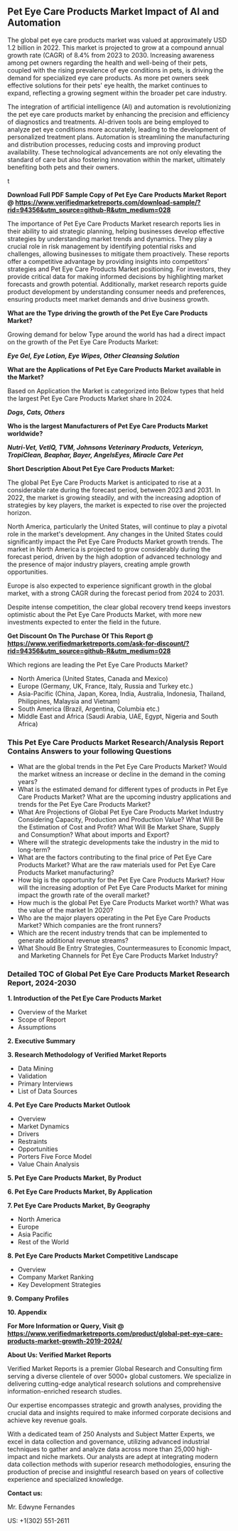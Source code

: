 <h2>Pet Eye Care Products Market Impact of AI and Automation</h2><p>The global pet eye care products market was valued at approximately USD 1.2 billion in 2022. This market is projected to grow at a compound annual growth rate (CAGR) of 8.4% from 2023 to 2030. Increasing awareness among pet owners regarding the health and well-being of their pets, coupled with the rising prevalence of eye conditions in pets, is driving the demand for specialized eye care products. As more pet owners seek effective solutions for their pets' eye health, the market continues to expand, reflecting a growing segment within the broader pet care industry.</p><p>The integration of artificial intelligence (AI) and automation is revolutionizing the pet eye care products market by enhancing the precision and efficiency of diagnostics and treatments. AI-driven tools are being employed to analyze pet eye conditions more accurately, leading to the development of personalized treatment plans. Automation is streamlining the manufacturing and distribution processes, reducing costs and improving product availability. These technological advancements are not only elevating the standard of care but also fostering innovation within the market, ultimately benefiting both pets and their owners.</p>t</p><p id="" class=""><strong>Download Full PDF Sample Copy of Pet Eye Care Products Market Report @ <a href="https://www.verifiedmarketreports.com/download-sample/?rid=94356&utm_source=github-R&utm_medium=028" target="_blank">https://www.verifiedmarketreports.com/download-sample/?rid=94356&utm_source=github-R&utm_medium=028</a></strong></p><p>The importance of&nbsp;Pet Eye Care Products Market research reports lies in their ability to aid strategic planning, helping businesses develop effective strategies by understanding market trends and dynamics. They play a crucial role in risk management by identifying potential risks and challenges, allowing businesses to mitigate them proactively. These reports offer a competitive advantage by providing insights into competitors' strategies and Pet Eye Care Products Market positioning. For investors, they provide critical data for making informed decisions by highlighting market forecasts and growth potential. Additionally, market research reports guide product development by understanding consumer needs and preferences, ensuring products meet market demands and drive business growth.</p><p><strong>What are the&nbsp;Type driving the growth of the Pet Eye Care Products Market?</strong></p><p id="" class="">Growing demand for below Type around the world has had a direct impact on the growth of the Pet Eye Care Products Market:</p><em><strong>Eye Gel, Eye Lotion, Eye Wipes, Other Cleansing Solution</strong></em></p><strong>What are the&nbsp;Applications&nbsp;of Pet Eye Care Products Market available in the Market?</strong></p><p id="" class="">Based on Application the Market is categorized into Below types that held the largest Pet Eye Care Products Market share In 2024.</p><em><strong>Dogs, Cats, Others</strong></em></p><strong>Who is the largest Manufacturers of Pet Eye Care Products Market worldwide?</strong></p><p><em><strong>Nutri-Vet, VetIQ, TVM, Johnsons Veterinary Products, Vetericyn, TropiClean, Beaphar, Bayer, AngelsEyes, Miracle Care Pet</strong></em></p><p id="" class=""><strong>Short Description About Pet Eye Care Products Market:</strong></p><p>The global Pet Eye Care Products Market is anticipated to rise at a considerable rate during the forecast period, between 2023 and 2031. In 2022, the market is growing steadily, and with the increasing adoption of strategies by key players, the market is expected to rise over the projected horizon.</p><p>North America, particularly the United States, will continue to play a pivotal role in the market's development. Any changes in the United States could significantly impact the Pet Eye Care Products Market growth trends. The market in North America is projected to grow considerably during the forecast period, driven by the high adoption of advanced technology and the presence of major industry players, creating ample growth opportunities.</p><p>Europe is also expected to experience significant growth in the global market, with a strong CAGR during the forecast period from 2024 to 2031.</p><p>Despite intense competition, the clear global recovery trend keeps investors optimistic about the Pet Eye Care Products Market, with more new investments expected to enter the field in the future.</p><p id="" class=""><strong>Get Discount On The Purchase Of This Report @ <a href="https://www.verifiedmarketreports.com/ask-for-discount/?rid=94356&utm_source=github-R&utm_medium=028" target="_blank">https://www.verifiedmarketreports.com/ask-for-discount/?rid=94356&utm_source=github-R&utm_medium=028</a></strong></p>Which regions are leading the Pet Eye Care Products Market?</p><ul><li>North America (United States, Canada and Mexico)</li><li>Europe (Germany, UK, France, Italy, Russia and Turkey etc.)</li><li>Asia-Pacific (China, Japan, Korea, India, Australia, Indonesia, Thailand, Philippines, Malaysia and Vietnam)</li><li>South America (Brazil, Argentina, Columbia etc.)</li><li>Middle East and Africa (Saudi Arabia, UAE, Egypt, Nigeria and South Africa)</li></ul><h3 id="" class="">This Pet Eye Care Products Market Research/Analysis Report Contains Answers to your following Questions</h3><ul><li>What are the global trends in the Pet Eye Care Products Market? Would the market witness an increase or decline in the demand in the coming years?</li><li>What is the estimated demand for different types of products in Pet Eye Care Products Market? What are the upcoming industry applications and trends for the Pet Eye Care Products Market?</li><li>What Are Projections of Global Pet Eye Care Products Market Industry Considering Capacity, Production and Production Value? What Will Be the Estimation of Cost and Profit? What Will Be Market Share, Supply and Consumption? What about imports and Export?</li><li>Where will the strategic developments take the industry in the mid to long-term?</li><li>What are the factors contributing to the final price of Pet Eye Care Products Market? What are the raw materials used for Pet Eye Care Products Market manufacturing?</li><li>How big is the opportunity for the Pet Eye Care Products Market? How will the increasing adoption of Pet Eye Care Products Market for mining impact the growth rate of the overall market?</li><li>How much is the global Pet Eye Care Products Market worth? What was the value of the market In 2020?</li><li>Who are the major players operating in the Pet Eye Care Products Market? Which companies are the front runners?</li><li>Which are the recent industry trends that can be implemented to generate additional revenue streams?</li><li>What Should Be Entry Strategies, Countermeasures to Economic Impact, and Marketing Channels for Pet Eye Care Products Market Industry?</li></ul><h3 id="" class="">Detailed TOC of Global Pet Eye Care Products Market Research Report, 2024-2030</h3><p id="" class=""><strong>1. Introduction of the Pet Eye Care Products Market</strong></p><ul><li>Overview of the Market</li><li>Scope of Report</li><li>Assumptions</li></ul><p id="" class=""><strong>2. Executive Summary</strong></p><p id="" class=""><strong>3. Research Methodology of Verified Market Reports</strong></p><ul><li>Data Mining</li><li>Validation</li><li>Primary Interviews</li><li>List of Data Sources</li></ul><p id="" class=""><strong>4. Pet Eye Care Products Market Outlook</strong></p><ul><li>Overview</li><li>Market Dynamics</li><li>Drivers</li><li>Restraints</li><li>Opportunities</li><li>Porters Five Force Model</li><li>Value Chain Analysis</li></ul><p id="" class=""><strong>5. Pet Eye Care Products Market, By Product</strong></p><p id="" class=""><strong>6. Pet Eye Care Products Market, By Application</strong></p><p id="" class=""><strong>7. Pet Eye Care Products Market, By Geography</strong></p><ul><li>North America</li><li>Europe</li><li>Asia Pacific</li><li>Rest of the World</li></ul><p id="" class=""><strong>8. Pet Eye Care Products Market Competitive Landscape</strong></p><ul><li>Overview</li><li>Company Market Ranking</li><li>Key Development Strategies</li></ul><p id="" class=""><strong>9. Company Profiles</strong></p><p id="" class=""><strong>10. Appendix</strong></p><p id="" class=""><strong>For More Information or Query, Visit @ <a href="https://www.verifiedmarketreports.com/product/global-pet-eye-care-products-market-growth-2019-2024/" target="_blank">https://www.verifiedmarketreports.com/product/global-pet-eye-care-products-market-growth-2019-2024/</a></strong></p><p id="" class=""><strong>About Us: Verified Market Reports</strong></p><p id="" class="">Verified Market Reports is a premier Global Research and Consulting firm serving a diverse clientele of over 5000+ global customers. We specialize in delivering cutting-edge analytical research solutions and comprehensive information-enriched research studies.</p><p id="" class="">Our expertise encompasses strategic and growth analyses, providing the crucial data and insights required to make informed corporate decisions and achieve key revenue goals.</p><p id="" class="">With a dedicated team of 250 Analysts and Subject Matter Experts, we excel in data collection and governance, utilizing advanced industrial techniques to gather and analyze data across more than 25,000 high-impact and niche markets. Our analysts are adept at integrating modern data collection methods with superior research methodologies, ensuring the production of precise and insightful research based on years of collective experience and specialized knowledge.</p><p id="" class=""><strong>Contact us:</strong></p><p id="" class="">Mr. Edwyne Fernandes</p><p id="" class="">US: +1(302) 551-2611</p>